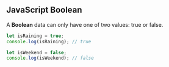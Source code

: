 ## JavaScript Boolean

A **Boolean** data can only have one of two values: true or false.

```js
let isRaining = true;
console.log(isRaining); // true

let isWeekend = false;
console.log(isWeekend); // false
```
